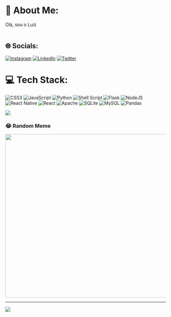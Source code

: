 # 💫 About Me:
Olá, sou o Luiz<br><br>


## 🌐 Socials:
[![Instagram](https://img.shields.io/badge/Instagram-%23E4405F.svg?logo=Instagram&logoColor=white)](https://instagram.com/kirito_darkk) [![LinkedIn](https://img.shields.io/badge/LinkedIn-%230077B5.svg?logo=linkedin&logoColor=white)](https://linkedin.com/in/luiz-gustavo-soares-572589260) [![Twitter](https://img.shields.io/badge/Twitter-%231DA1F2.svg?logo=Twitter&logoColor=white)](https://twitter.com/kiritoDarkk) 

# 💻 Tech Stack:
![CSS3](https://img.shields.io/badge/css3-%231572B6.svg?style=for-the-badge&logo=css3&logoColor=white) ![JavaScript](https://img.shields.io/badge/javascript-%23323330.svg?style=for-the-badge&logo=javascript&logoColor=%23F7DF1E) ![Python](https://img.shields.io/badge/python-3670A0?style=for-the-badge&logo=python&logoColor=ffdd54) ![Shell Script](https://img.shields.io/badge/shell_script-%23121011.svg?style=for-the-badge&logo=gnu-bash&logoColor=white) ![Flask](https://img.shields.io/badge/flask-%23000.svg?style=for-the-badge&logo=flask&logoColor=white) ![NodeJS](https://img.shields.io/badge/node.js-6DA55F?style=for-the-badge&logo=node.js&logoColor=white) ![React Native](https://img.shields.io/badge/react_native-%2320232a.svg?style=for-the-badge&logo=react&logoColor=%2361DAFB) ![React](https://img.shields.io/badge/react-%2320232a.svg?style=for-the-badge&logo=react&logoColor=%2361DAFB) ![Apache](https://img.shields.io/badge/apache-%23D42029.svg?style=for-the-badge&logo=apache&logoColor=white) ![SQLite](https://img.shields.io/badge/sqlite-%2307405e.svg?style=for-the-badge&logo=sqlite&logoColor=white) ![MySQL](https://img.shields.io/badge/mysql-%2300f.svg?style=for-the-badge&logo=mysql&logoColor=white) ![Pandas](https://img.shields.io/badge/pandas-%23150458.svg?style=for-the-badge&logo=pandas&logoColor=white)

![](https://github-readme-stats.vercel.app/api/top-langs/?username=luiz-gustavo-soares&theme=dracula&hide_border=true&include_all_commits=false&count_private=false&layout=compact)

### 😂 Random Meme
<img src="http://lorempixel.com.br/512/400" width="512px"/>

---
[![](https://visitcount.itsvg.in/api?id=luiz-gustavo-soares&icon=2&color=6)](https://visitcount.itsvg.in)

<!-- Proudly created with GPRM ( https://gprm.itsvg.in ) -->
